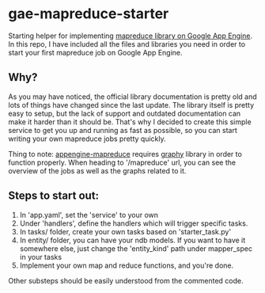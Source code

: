 # gae-mapreduce-starter
Starting helper for implementing [mapreduce library on Google App Engine](https://github.com/GoogleCloudPlatform/appengine-mapreduce).
In this repo, I have included all the files and libraries you need in order to start your first mapreduce job on Google App Engine.

## Why?
As you may have noticed, the official library documentation is pretty old and lots of things have changed since the last update. The library itself is pretty easy to setup, but the lack of support and outdated documentation can make it harder than it should be. That's why I decided to create this simple service to get you up and running as fast as possible, so you can start writing your own mapreduce jobs pretty quickly.

Thing to note:
[appengine-mapreduce]((https://github.com/GoogleCloudPlatform/appengine-mapreduce)) requires [graphy](https://github.com/artemyk/graphy) library in order to function properly. When heading to '/mapreduce' url, you can see the overview of the jobs as well as the graphs related to it.

## Steps to start out:

1. In 'app.yaml', set the 'service' to your own
2. Under 'handlers', define the handlers which will trigger specific tasks.
3. In tasks/ folder, create your own tasks based on 'starter_task.py'
4. In entity/ folder, you can have your ndb models. If you want to have it somewhere else, just change the 'entity_kind' path under mapper_spec in your tasks
5. Implement your own map and reduce functions, and you're done.

Other substeps should be easily understood from the commented code.
